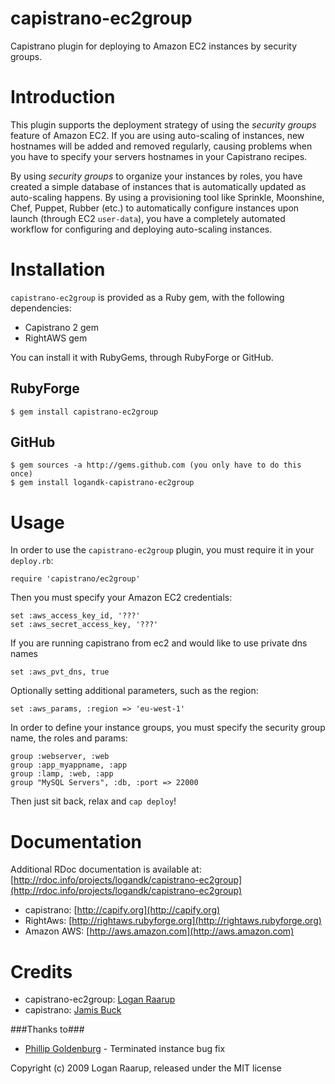capistrano-ec2group
=================================================

Capistrano plugin for deploying to Amazon EC2 instances by security groups.


Introduction
============

This plugin supports the deployment strategy of using the *security groups* feature of Amazon EC2. If you are using
auto-scaling of instances, new hostnames will be added and removed regularly, causing problems when you have to specify
your servers hostnames in your Capistrano recipes.

By using *security groups* to organize your instances by roles, you have created a simple database of instances that is
automatically updated as auto-scaling happens. By using a provisioning tool like Sprinkle, Moonshine, Chef, Puppet, Rubber
(etc.) to automatically configure instances upon launch (through EC2 `user-data`), you have a completely automated workflow for
configuring and deploying auto-scaling instances.


Installation
============

`capistrano-ec2group` is provided as a Ruby gem, with the following dependencies:

* Capistrano 2 gem
* RightAWS gem

You can install it with RubyGems, through RubyForge or GitHub.

RubyForge
---------
	$ gem install capistrano-ec2group

GitHub
------
	$ gem sources -a http://gems.github.com (you only have to do this once)
	$ gem install logandk-capistrano-ec2group


Usage
=====

In order to use the `capistrano-ec2group` plugin, you must require it in your `deploy.rb`:

	require 'capistrano/ec2group'

Then you must specify your Amazon EC2 credentials:

	set :aws_access_key_id, '???'
	set :aws_secret_access_key, '???'

If you are running capistrano from ec2 and would like to use private dns names

	set :aws_pvt_dns, true
	
Optionally setting additional parameters, such as the region:

	set :aws_params, :region => 'eu-west-1'

In order to define your instance groups, you must specify the security group name, the roles and params:

	group :webserver, :web
	group :app_myappname, :app
	group :lamp, :web, :app
	group "MySQL Servers", :db, :port => 22000
	
Then just sit back, relax and `cap deploy`!


Documentation
=============
Additional RDoc documentation is available at: [http://rdoc.info/projects/logandk/capistrano-ec2group](http://rdoc.info/projects/logandk/capistrano-ec2group)

* capistrano: [http://capify.org](http://capify.org)
* RightAws: [http://rightaws.rubyforge.org](http://rightaws.rubyforge.org)
* Amazon AWS: [http://aws.amazon.com](http://aws.amazon.com)

Credits
=======
* capistrano-ec2group: [Logan Raarup](http://github.com/logandk)
* capistrano: [Jamis Buck](http://github.com/jamis/capistrano)


###Thanks to###
* [Phillip Goldenburg](http://github.com/phillip) - Terminated instance bug fix


Copyright (c) 2009 Logan Raarup, released under the MIT license
